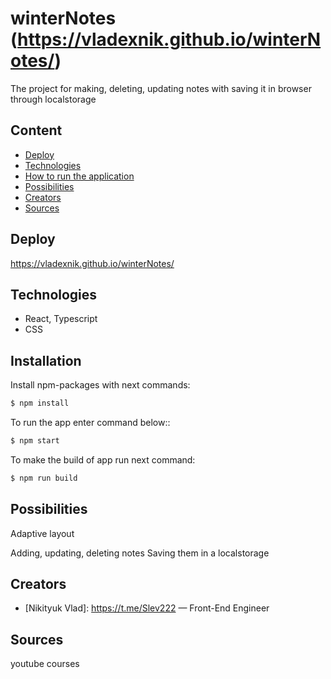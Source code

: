 
# winterNotes (https://vladexnik.github.io/winterNotes/)
The project for making, deleting, updating notes with saving it in browser through localstorage

## Content
- [Deploy](#deploy)
- [Technologies](#technologies)
- [How to run the application](#installation)
- [Possibilities](#possibilities)
- [Creators](#creators)
- [Sources](#sources)

## Deploy
https://vladexnik.github.io/winterNotes/

## Technologies
- React, Typescript
- CSS

  
## Installation

Install npm-packages with next commands:
```sh
$ npm install
```

To run the app enter command below::
```sh
$ npm start
```

To make the build of app run next command:
```sh
$ npm run build
```

## Possibilities

Adaptive layout

Adding, updating, deleting notes
Saving them in a localstorage


## Creators

- [Nikityuk Vlad]: https://t.me/Slev222 — Front-End Engineer

## Sources

youtube courses
